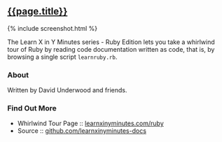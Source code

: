 
<!--
layout:     link
title:      "Learn Ruby in Y Minutes - A whirlwind tour of Ruby - learnruby.rb"
date:       2015-01-24 14:14
screenshot: screenshot-learn-x-in-y-320x240.png
link_url:   http://learnxinyminutes.com/docs/ruby/
 -->

## [{{page.title}}]({{page.link_url}})

{% include screenshot.html %}

The Learn X in Y Minutes series - Ruby Edition  lets you take a whirlwind tour of
Ruby by reading code documentation written as code, that is,
by browsing a single script `learnruby.rb`.

### About

Written by David Underwood and friends.

### Find Out More

- Whirlwind Tour Page :: [learnxinyminutes.com/ruby](http://learnxinyminutes.com/docs/ruby/)
- Source :: [github.com/learnxinyminutes-docs](https://github.com/adambard/learnxinyminutes-docs)

